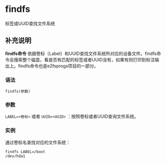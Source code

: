 #  findfs

标签或UUID查找文件系统

##  补充说明

**findfs命令**
依据卷标（Label）和UUID查找文件系统所对应的设备文件。findfs命令会搜索整个磁盘，看是否有匹配的标签或者UUID没有，如果有则打印到标注输出上。findfs命令也是e2fsprogs项目的一部分。

###  语法

    
    
    findfs(参数)
    

###  参数

` LABEL=<卷标> ` 或者 ` UUID=<UUID> ` ：按照卷标或者UUID查询文件系统。

###  实例

通过卷标名查找对应的文件系统：

    
    
    findfs LABEL=/boot
    /dev/hda1
    

